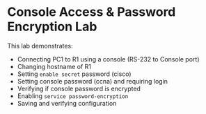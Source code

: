 # Console Access & Password Encryption Lab

This lab demonstrates:

- Connecting PC1 to R1 using a console (RS-232 to Console port)
- Changing hostname of R1
- Setting `enable secret` password (cisco)
- Setting console password (ccna) and requiring login
- Verifying if console password is encrypted
- Enabling `service password-encryption`
- Saving and verifying configuration
